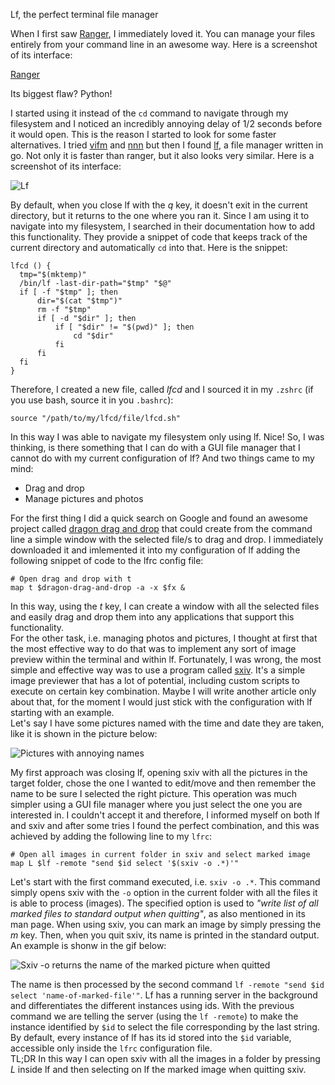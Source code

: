 Lf, the perfect terminal file manager

When I first saw [Ranger](https://github.com/ranger/ranger), I immediately loved it. You can manage your files entirely from your command line in an awesome way. Here is a screenshot of its interface:

[Ranger](../data/pics/ranger.png)

Its biggest flaw? Python!

I started using it instead of the <code>cd</code> command to navigate through my filesystem and I noticed an incredibly annoying delay of 1/2 seconds before it would open. This is the reason I started to look for some faster alternatives. I tried <a href="https://github.com/vifm/vifm">vifm</a> and <a href="https://github.com/jarun/nnn">nnn</a> but then I found <a href="https://github.com/gokcehan/lf">lf</a>, a file manager written in go. Not only it is faster than ranger, but it also looks very similar. Here is a screenshot of its interface:
</p>
<img src="/img/blog/lf/lf.png" alt="Lf" title="Lf"/>
<p>
	By default, when you close lf with the <i>q</i> key, it doesn't exit in the current directory, but it returns to the one where you ran it. Since I am	using it to navigate into my filesystem, I searched in their documentation how to	add this functionality. They provide a snippet of code that keeps track of the current directory and automatically <code>cd</code> into that. Here is the snippet:
</p>
<pre><code>lfcd () {
  tmp="$(mktemp)"
  /bin/lf -last-dir-path="$tmp" "$@"
  if [ -f "$tmp" ]; then
      dir="$(cat "$tmp")"
      rm -f "$tmp"
      if [ -d "$dir" ]; then
          if [ "$dir" != "$(pwd)" ]; then
              cd "$dir"
          fi
      fi
  fi
}</code></pre>
</p>
	Therefore, I created a new file, called <i>lfcd</i> and I sourced it in my <code>.zshrc</code> (if you use bash, source it in you <code>.bashrc</code>):
</p>
<pre><code>source "/path/to/my/lfcd/file/lfcd.sh"</code></pre>
<p>
	In this way I was able to navigate my filesystem only using lf. Nice! So, I was thinking, is there something that I can do with a GUI file manager that I cannot do with my current configuration of lf? And two things came to my mind:
</p>
<ul>
	<li>Drag and drop</li>
	<li>Manage pictures and photos</li>
</ul>
<p>For the first thing I did a quick search on Google and found an awesome project called <a href="https://github.com/mwh/dragon">dragon drag and drop</a> that could create from the command line a simple window with the selected file/s to drag and drop. I immediately downloaded it and imlemented it into my configuration of lf adding the following snippet of code to the lfrc config file:
</p>
<pre><code># Open drag and drop with t
map t $dragon-drag-and-drop -a -x $fx &</code></pre>
<p>
	In this way, using the <i>t</i> key, I can create a window with all the selected files and easily drag and drop them into any applications that support this functionality.<br>
	For the other task, i.e. managing photos and pictures, I thought at first that the most effective way to do that was to implement any sort of image preview within the terminal and within lf. Fortunately, I was wrong, the most simple and effective way was to use a program called <a href="https://github.com/muennich/sxiv">sxiv</a>. It's a simple image previewer that has a lot of potential, including custom scripts to execute on certain key combination. Maybe I will write another article only about that, for the moment I would just stick with the configuration with lf starting with an example.<br>
	Let's say I have some pictures named with the time and date they are taken, like it is shown in the picture below:</p>
<img src="/img/blog/lf/lf_pictures.png" alt="Pictures with annoying names" title="Pictures with annoying names"/>
<p>My first approach was closing lf, opening sxiv with all the pictures in the target folder, chose the one I wanted to edit/move and then remember the name to be sure I selected the right picture. This operation was much simpler using a GUI file manager where you just select the one you are interested in. I couldn't accept it and therefore, I informed myself on both lf and sxiv and after some tries I found the perfect combination, and this was achieved by adding the following line to my <code>lfrc</code>:
</p>
<pre><code># Open all images in current folder in sxiv and select marked image
map L $lf -remote "send $id select '$(sxiv -o .*)'"</code></pre>
<p>
	Let's start with the first command executed, i.e. <code>sxiv -o .*</code>. This command simply opens sxiv with the <code>-o</code> option in the current folder with all the files it is able to process (images). The specified option is used to <i>"write list of all marked files to standard output when quitting"</i>, as also mentioned in its man page. When using sxiv, you can mark an image by simply pressing the <i>m</i> key. Then, when you quit sxiv, its name is printed in the standard output. An example is shonw in the gif below:</p>
<img src="/img/blog/lf/sxiv_name_output.gif" alt="Sxiv -o returns the name of the marked picture when quitted" title="Sxiv -o returns the name of the marked picture when quitted"/>
</p>The name is then processed by the second command <code>lf -remote "send $id select 'name-of-marked-file'"</code>. Lf has a running server in the background and differentiates the different instances using ids. With the previous command we are telling the server (using the <code>lf -remote</code>) to make the instance identified by <code>$id</code> to select the file corresponding by the last string. By default, every instance of lf has its id stored into the <code>$id</code> variable, accessible only inside the <code>lfrc</code> configuration file.<br>
TL;DR In this way I can open sxiv with all the images in a folder by pressing <i>L</i> inside lf and then selecting on lf the marked image when quitting sxiv.
</p>
